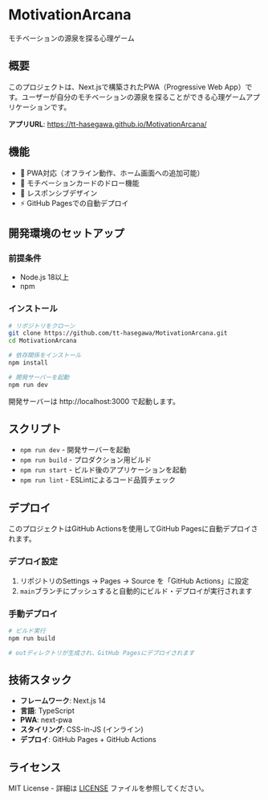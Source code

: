 # MotivationArcana
モチベーションの源泉を探る心理ゲーム

## 概要
このプロジェクトは、Next.jsで構築されたPWA（Progressive Web App）です。ユーザーが自分のモチベーションの源泉を探ることができる心理ゲームアプリケーションです。

**アプリURL**: https://tt-hasegawa.github.io/MotivationArcana/

## 機能
- 📱 PWA対応（オフライン動作、ホーム画面への追加可能）
- 🎯 モチベーションカードのドロー機能
- 🎨 レスポンシブデザイン
- ⚡ GitHub Pagesでの自動デプロイ

## 開発環境のセットアップ

### 前提条件
- Node.js 18以上
- npm

### インストール
```bash
# リポジトリをクローン
git clone https://github.com/tt-hasegawa/MotivationArcana.git
cd MotivationArcana

# 依存関係をインストール
npm install

# 開発サーバーを起動
npm run dev
```

開発サーバーは http://localhost:3000 で起動します。

## スクリプト
- `npm run dev` - 開発サーバーを起動
- `npm run build` - プロダクション用ビルド
- `npm run start` - ビルド後のアプリケーションを起動
- `npm run lint` - ESLintによるコード品質チェック

## デプロイ
このプロジェクトはGitHub Actionsを使用してGitHub Pagesに自動デプロイされます。

### デプロイ設定
1. リポジトリのSettings → Pages → Source を「GitHub Actions」に設定
2. `main`ブランチにプッシュすると自動的にビルド・デプロイが実行されます

### 手動デプロイ
```bash
# ビルド実行
npm run build

# outディレクトリが生成され、GitHub Pagesにデプロイされます
```

## 技術スタック
- **フレームワーク**: Next.js 14
- **言語**: TypeScript
- **PWA**: next-pwa
- **スタイリング**: CSS-in-JS (インライン)
- **デプロイ**: GitHub Pages + GitHub Actions

## ライセンス
MIT License - 詳細は [LICENSE](LICENSE) ファイルを参照してください。
